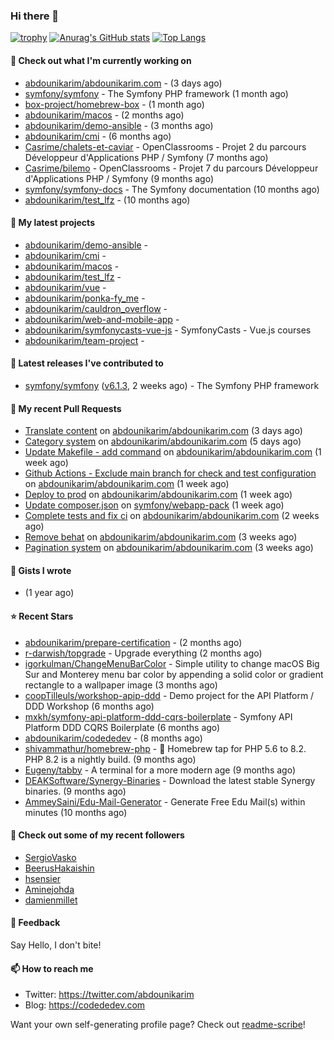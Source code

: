 ### Hi there 👋

[![trophy](https://github-profile-trophy.vercel.app/?username=abdounikarim&theme=onestar&row=1&column=7&no-frame=true&margin-w=13)](https://github.com/ryo-ma/github-profile-trophy)
[![Anurag's GitHub stats](https://github-readme-stats.vercel.app/api?username=abdounikarim&show_icons=true&theme=dark&count_private=true&hide_border=true)](https://github.com/anuraghazra/github-readme-stats)
[![Top Langs](https://github-readme-stats.vercel.app/api/top-langs/?username=abdounikarim&langs_count=8&layout=compact&theme=dark&hide_border=true)](https://github.com/anuraghazra/github-readme-stats)

#### 👷 Check out what I'm currently working on

- [abdounikarim/abdounikarim.com](https://github.com/abdounikarim/abdounikarim.com) -  (3 days ago)
- [symfony/symfony](https://github.com/symfony/symfony) - The Symfony PHP framework (1 month ago)
- [box-project/homebrew-box](https://github.com/box-project/homebrew-box) -  (1 month ago)
- [abdounikarim/macos](https://github.com/abdounikarim/macos) -  (2 months ago)
- [abdounikarim/demo-ansible](https://github.com/abdounikarim/demo-ansible) -  (3 months ago)
- [abdounikarim/cmi](https://github.com/abdounikarim/cmi) -  (6 months ago)
- [Casrime/chalets-et-caviar](https://github.com/Casrime/chalets-et-caviar) - OpenClassrooms - Projet 2 du parcours Développeur d&#39;Applications PHP / Symfony (7 months ago)
- [Casrime/bilemo](https://github.com/Casrime/bilemo) - OpenClassrooms - Projet 7 du parcours Développeur d&#39;Applications PHP / Symfony (9 months ago)
- [symfony/symfony-docs](https://github.com/symfony/symfony-docs) - The Symfony documentation (10 months ago)
- [abdounikarim/test_lfz](https://github.com/abdounikarim/test_lfz) -  (10 months ago)

#### 🌱 My latest projects

- [abdounikarim/demo-ansible](https://github.com/abdounikarim/demo-ansible) - 
- [abdounikarim/cmi](https://github.com/abdounikarim/cmi) - 
- [abdounikarim/macos](https://github.com/abdounikarim/macos) - 
- [abdounikarim/test_lfz](https://github.com/abdounikarim/test_lfz) - 
- [abdounikarim/vue](https://github.com/abdounikarim/vue) - 
- [abdounikarim/ponka-fy_me](https://github.com/abdounikarim/ponka-fy_me) - 
- [abdounikarim/cauldron_overflow](https://github.com/abdounikarim/cauldron_overflow) - 
- [abdounikarim/web-and-mobile-app](https://github.com/abdounikarim/web-and-mobile-app) - 
- [abdounikarim/symfonycasts-vue-js](https://github.com/abdounikarim/symfonycasts-vue-js) - SymfonyCasts - Vue.js courses
- [abdounikarim/team-project](https://github.com/abdounikarim/team-project) - 

#### 🔭 Latest releases I've contributed to

- [symfony/symfony](https://github.com/symfony/symfony) ([v6.1.3](https://github.com/symfony/symfony/releases/tag/v6.1.3), 2 weeks ago) - The Symfony PHP framework

#### 🔨 My recent Pull Requests

- [Translate content](https://github.com/abdounikarim/abdounikarim.com/pull/159) on [abdounikarim/abdounikarim.com](https://github.com/abdounikarim/abdounikarim.com) (3 days ago)
- [Category system](https://github.com/abdounikarim/abdounikarim.com/pull/157) on [abdounikarim/abdounikarim.com](https://github.com/abdounikarim/abdounikarim.com) (5 days ago)
- [Update Makefile - add command](https://github.com/abdounikarim/abdounikarim.com/pull/154) on [abdounikarim/abdounikarim.com](https://github.com/abdounikarim/abdounikarim.com) (1 week ago)
- [Github Actions - Exclude main branch for check and test configuration](https://github.com/abdounikarim/abdounikarim.com/pull/153) on [abdounikarim/abdounikarim.com](https://github.com/abdounikarim/abdounikarim.com) (1 week ago)
- [Deploy to prod](https://github.com/abdounikarim/abdounikarim.com/pull/151) on [abdounikarim/abdounikarim.com](https://github.com/abdounikarim/abdounikarim.com) (1 week ago)
- [Update composer.json](https://github.com/symfony/webapp-pack/pull/8) on [symfony/webapp-pack](https://github.com/symfony/webapp-pack) (1 week ago)
- [Complete tests and fix ci](https://github.com/abdounikarim/abdounikarim.com/pull/150) on [abdounikarim/abdounikarim.com](https://github.com/abdounikarim/abdounikarim.com) (2 weeks ago)
- [Remove behat](https://github.com/abdounikarim/abdounikarim.com/pull/148) on [abdounikarim/abdounikarim.com](https://github.com/abdounikarim/abdounikarim.com) (3 weeks ago)
- [Pagination system](https://github.com/abdounikarim/abdounikarim.com/pull/144) on [abdounikarim/abdounikarim.com](https://github.com/abdounikarim/abdounikarim.com) (3 weeks ago)

#### 📓 Gists I wrote

- [](https://gist.github.com/b237278802559acb0bcf1e2516ba718e) (1 year ago)

#### ⭐ Recent Stars

- [abdounikarim/prepare-certification](https://github.com/abdounikarim/prepare-certification) -  (2 months ago)
- [r-darwish/topgrade](https://github.com/r-darwish/topgrade) - Upgrade everything (2 months ago)
- [igorkulman/ChangeMenuBarColor](https://github.com/igorkulman/ChangeMenuBarColor) - Simple utility to change macOS Big Sur and Monterey menu bar color by appending a solid color or gradient rectangle to a wallpaper image (3 months ago)
- [coopTilleuls/workshop-apip-ddd](https://github.com/coopTilleuls/workshop-apip-ddd) - Demo project for the API Platform / DDD Workshop (6 months ago)
- [mxkh/symfony-api-platform-ddd-cqrs-boilerplate](https://github.com/mxkh/symfony-api-platform-ddd-cqrs-boilerplate) - Symfony API Platform DDD CQRS Boilerplate (6 months ago)
- [abdounikarim/codededev](https://github.com/abdounikarim/codededev) -  (8 months ago)
- [shivammathur/homebrew-php](https://github.com/shivammathur/homebrew-php) - :beer: Homebrew tap for PHP 5.6 to 8.2. PHP 8.2 is a nightly build. (9 months ago)
- [Eugeny/tabby](https://github.com/Eugeny/tabby) - A terminal for a more modern age (9 months ago)
- [DEAKSoftware/Synergy-Binaries](https://github.com/DEAKSoftware/Synergy-Binaries) - Download the latest stable Synergy binaries. (9 months ago)
- [AmmeySaini/Edu-Mail-Generator](https://github.com/AmmeySaini/Edu-Mail-Generator) - Generate Free Edu Mail(s) within minutes (10 months ago)

#### 👯 Check out some of my recent followers

- [SergioVasko](https://github.com/SergioVasko)
- [BeerusHakaishin](https://github.com/BeerusHakaishin)
- [hsensier](https://github.com/hsensier)
- [Aminejohda](https://github.com/Aminejohda)
- [damienmillet](https://github.com/damienmillet)

#### 💬 Feedback

Say Hello, I don't bite!

#### 📫 How to reach me

- Twitter: https://twitter.com/abdounikarim
- Blog: https://codededev.com

Want your own self-generating profile page? Check out [readme-scribe](https://github.com/muesli/readme-scribe)!
